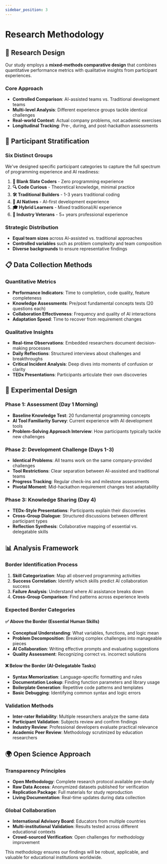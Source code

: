 ```yaml
---
sidebar_position: 3
---
```


# Research Methodology

## 🔬 Research Design

Our study employs a **mixed-methods comparative design** that combines quantitative performance metrics with qualitative insights from participant experiences.

### Core Approach
- **Controlled Comparison**: AI-assisted teams vs. Traditional development teams
- **Multi-level Analysis**: Different experience groups tackle identical challenges
- **Real-world Context**: Actual company problems, not academic exercises
- **Longitudinal Tracking**: Pre-, during, and post-hackathon assessments

## 👥 Participant Stratification

### Six Distinct Groups
We've designed specific participant categories to capture the full spectrum of programming experience and AI readiness:

1. **🌱 Blank Slate Coders** - Zero programming experience
2. **🔍 Code Curious** - Theoretical knowledge, minimal practice
3. **🛠️ Traditional Builders** - 1-3 years traditional coding
4. **🤖 AI Natives** - AI-first development experience
5. **🎓 Hybrid Learners** - Mixed traditional/AI experience
6. **🏢 Industry Veterans** - 5+ years professional experience

### Strategic Distribution
- **Equal team sizes** across AI-assisted vs. traditional approaches
- **Controlled variables** such as problem complexity and team composition
- **Diverse backgrounds** to ensure representative findings

## 📋 Data Collection Methods

### Quantitative Metrics
- **Performance Indicators**: Time to completion, code quality, feature completeness
- **Knowledge Assessments**: Pre/post fundamental concepts tests (20 questions each)
- **Collaboration Effectiveness**: Frequency and quality of AI interactions
- **Adaptation Speed**: Time to recover from requirement changes

### Qualitative Insights
- **Real-time Observations**: Embedded researchers document decision-making processes
- **Daily Reflections**: Structured interviews about challenges and breakthroughs
- **Critical Incident Analysis**: Deep dives into moments of confusion or clarity
- **TEDx Presentations**: Participants articulate their own discoveries

## 🎯 Experimental Design

### Phase 1: Assessment (Day 1 Morning)
- **Baseline Knowledge Test**: 20 fundamental programming concepts
- **AI Tool Familiarity Survey**: Current experience with AI development tools
- **Problem-Solving Approach Interview**: How participants typically tackle new challenges

### Phase 2: Development Challenge (Days 1-3)
- **Identical Problems**: All teams work on the same company-provided challenges
- **Tool Restrictions**: Clear separation between AI-assisted and traditional teams
- **Progress Tracking**: Regular check-ins and milestone assessments
- **Pivotal Moment**: Mid-hackathon requirement changes test adaptability

### Phase 3: Knowledge Sharing (Day 4)
- **TEDx-Style Presentations**: Participants explain their discoveries
- **Cross-Group Dialogue**: Structured discussions between different participant types
- **Reflection Synthesis**: Collaborative mapping of essential vs. delegatable skills

## 📊 Analysis Framework

### Border Identification Process
1. **Skill Categorization**: Map all observed programming activities
2. **Success Correlation**: Identify which skills predict AI collaboration success
3. **Failure Analysis**: Understand where AI assistance breaks down
4. **Cross-Group Comparison**: Find patterns across experience levels

### Expected Border Categories

#### ✅ Above the Border (Essential Human Skills)
- **Conceptual Understanding**: What variables, functions, and logic mean
- **Problem Decomposition**: Breaking complex challenges into manageable pieces
- **AI Collaboration**: Writing effective prompts and evaluating suggestions
- **Quality Assessment**: Recognizing correct vs. incorrect solutions

#### ❌ Below the Border (AI-Delegatable Tasks)
- **Syntax Memorization**: Language-specific formatting and rules
- **Documentation Lookup**: Finding function parameters and library usage
- **Boilerplate Generation**: Repetitive code patterns and templates
- **Basic Debugging**: Identifying common syntax and logic errors

### Validation Methods
- **Inter-rater Reliability**: Multiple researchers analyze the same data
- **Participant Validation**: Subjects review and confirm findings
- **Industry Review**: Professional developers evaluate practical relevance
- **Academic Peer Review**: Methodology scrutinized by education researchers

## 🌍 Open Science Approach

### Transparency Principles
- **Open Methodology**: Complete research protocol available pre-study
- **Raw Data Access**: Anonymized datasets published for verification
- **Replication Package**: Full materials for study reproduction
- **Living Documentation**: Real-time updates during data collection

### Global Collaboration
- **International Advisory Board**: Educators from multiple countries
- **Multi-institutional Validation**: Results tested across different educational contexts
- **Crowd-sourced Verification**: Open challenges for methodology improvement

This methodology ensures our findings will be robust, applicable, and valuable for educational institutions worldwide.